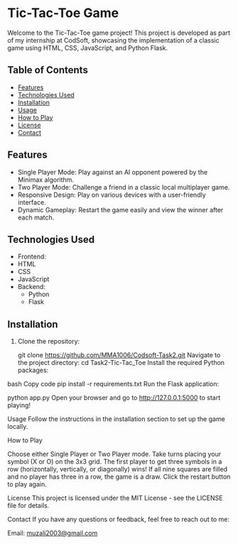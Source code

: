 # Tic-Tac-Toe Game

Welcome to the Tic-Tac-Toe game project! This project is developed as part of my internship at CodSoft, showcasing the implementation of a classic game using HTML, CSS, JavaScript, and Python Flask.

## Table of Contents

- [Features](#features)
- [Technologies Used](#technologies-used)
- [Installation](#installation)
- [Usage](#usage)
- [How to Play](#how-to-play)
- [License](#license)
- [Contact](#contact)

## Features

- Single Player Mode: Play against an AI opponent powered by the Minimax algorithm.
- Two Player Mode: Challenge a friend in a classic local multiplayer game.
- Responsive Design: Play on various devices with a user-friendly interface.
- Dynamic Gameplay: Restart the game easily and view the winner after each match.

## Technologies Used

- Frontend: 
 - HTML
  - CSS
  - JavaScript
- Backend:
  - Python
  - Flask

## Installation

1. Clone the repository:
   
   git clone https://github.com/MMA1006/Codsoft-Task2.git
Navigate to the project directory:
cd Task2-Tic-Tac_Toe
Install the required Python packages:

bash
Copy code
pip install -r requirements.txt
Run the Flask application:

python app.py
Open your browser and go to http://127.0.0.1:5000 to start playing!

Usage
Follow the instructions in the installation section to set up the game locally.

How to Play

Choose either Single Player or Two Player mode.
Take turns placing your symbol (X or O) on the 3x3 grid.
The first player to get three symbols in a row (horizontally, vertically, or diagonally) wins!
If all nine squares are filled and no player has three in a row, the game is a draw.
Click the restart button to play again.

License
This project is licensed under the MIT License - see the LICENSE file for details.

Contact
If you have any questions or feedback, feel free to reach out to me:

Email: muzali2003@gmail.com
